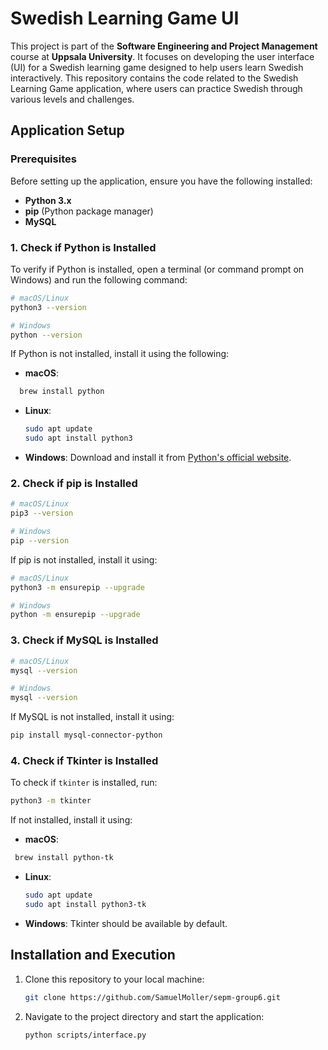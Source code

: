 # Swedish Learning Game UI

This project is part of the **Software Engineering and Project Management** course at **Uppsala University**. It focuses on developing the user interface (UI) for a Swedish learning game designed to help users learn Swedish interactively. This repository contains the code related to the Swedish Learning Game application, where users can practice Swedish through various levels and challenges.

## Application Setup

### Prerequisites
Before setting up the application, ensure you have the following installed:

- **Python 3.x**
- **pip** (Python package manager)
- **MySQL**

### 1. Check if Python is Installed
To verify if Python is installed, open a terminal (or command prompt on Windows) and run the following command:

```bash
# macOS/Linux
python3 --version
```

```bash
# Windows
python --version
```

If Python is not installed, install it using the following:
- **macOS**:
```bash
  brew install python
```
- **Linux**:
  ```bash
  sudo apt update
  sudo apt install python3
  ```
- **Windows**: Download and install it from [Python's official website](https://www.python.org/downloads/).

### 2. Check if pip is Installed

```bash
# macOS/Linux
pip3 --version
```

```bash
# Windows
pip --version
```

If pip is not installed, install it using:
```bash
# macOS/Linux
python3 -m ensurepip --upgrade
```

```bash
# Windows
python -m ensurepip --upgrade
```

### 3. Check if MySQL is Installed

```bash
# macOS/Linux
mysql --version
```

```bash
# Windows
mysql --version
```

If MySQL is not installed, install it using:

```bash
pip install mysql-connector-python
```

### 4. Check if Tkinter is Installed
To check if `tkinter` is installed, run:

```bash
python3 -m tkinter
```

If not installed, install it using:

- **macOS**:
 ```bash
  brew install python-tk
 ```

- **Linux**:
  ```bash
  sudo apt update
  sudo apt install python3-tk
  ```
- **Windows**: Tkinter should be available by default.

## Installation and Execution

1. Clone this repository to your local machine:
   ```bash
   git clone https://github.com/SamuelMoller/sepm-group6.git
   ```

2. Navigate to the project directory and start the application:
   ```bash
   python scripts/interface.py
   ```


